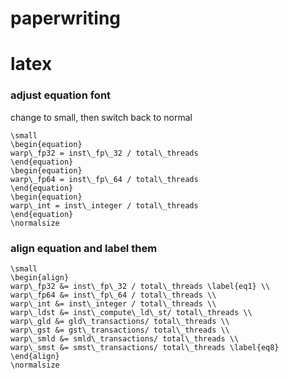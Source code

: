 # paperwriting

# latex

### adjust equation font
change to small, then switch back to normal
```
\small
\begin{equation}
warp\_fp32 = inst\_fp\_32 / total\_threads
\end{equation}
\begin{equation}
warp\_fp64 = inst\_fp\_64 / total\_threads
\end{equation}
\begin{equation}
warp\_int = inst\_integer / total\_threads
\end{equation}
\normalsize
```

### align equation and label them
```
\small
\begin{align}
warp\_fp32 &= inst\_fp\_32 / total\_threads \label{eq1} \\
warp\_fp64 &= inst\_fp\_64 / total\_threads \\
warp\_int &= inst\_integer / total\_threads \\
warp\_ldst &= inst\_compute\_ld\_st/ total\_threads \\
warp\_gld &= gld\_transactions/ total\_threads \\
warp\_gst &= gst\_transactions/ total\_threads \\
warp\_smld &= smld\_transactions/ total\_threads \\
warp\_smst &= smst\_transactions/ total\_threads \label{eq8}
\end{align}
\normalsize
```
